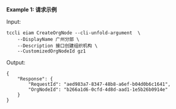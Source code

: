 **Example 1: 请求示例**



Input: 

```
tccli eiam CreateOrgNode --cli-unfold-argument  \
    --DisplayName 广州分部 \
    --Description 接口创建组织机构 \
    --CustomizedOrgNodeId gz1
```

Output: 
```
{
    "Response": {
        "RequestId": "aed983a7-8347-48b8-a6ef-b04d0b6c1641",
        "OrgNodeId": "b266a1d6-0cfd-4d8d-aad1-1e5b26b0914e"
    }
}
```

